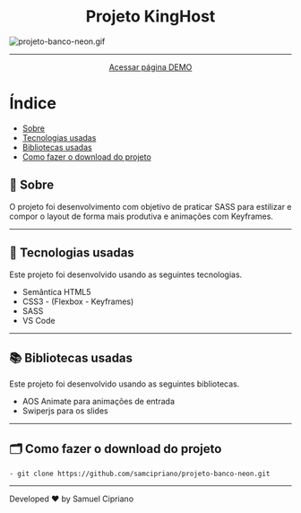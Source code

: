 <h1 align="center">Projeto KingHost</h1>

![projeto-banco-neon.gif](./img/projeto-banco-neon.gif)

---

<p align="center">
    <a href="" target="_blank">
    <span>Acessar página DEMO</span>
    </a>
</p>

# Índice

- [Sobre](#-sobre)
- [Tecnologias usadas](#-tecnologias-usadas)
- [Bibliotecas usadas](#-bibliotecas-usadas)
- [Como fazer o download do projeto](#-como-fazer-o-download-do-projeto)

## 🔖 Sobre

O projeto foi desenvolvimento com objetivo de praticar SASS para estilizar e compor o layout de forma mais produtiva e animações com Keyframes.

---

## 🚀 Tecnologias usadas

Este projeto foi desenvolvido usando as seguintes tecnologias.

- Semântica HTML5 
- CSS3 - (Flexbox - Keyframes)
- SASS
- VS Code

---

## 📚 Bibliotecas usadas

Este projeto foi desenvolvido usando as seguintes bibliotecas.

- AOS Animate para animações de entrada
- Swiperjs para os slides

---

## 🗂 Como fazer o download do projeto

    - git clone https://github.com/samcipriano/projeto-banco-neon.git
   
---

Developed ❤ by Samuel Cipriano